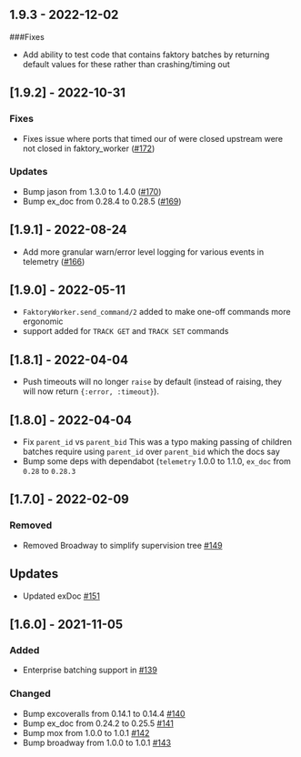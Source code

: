 ## 1.9.3 - 2022-12-02

###Fixes

- Add ability to test code that contains faktory batches by returning default values for these rather than crashing/timing out

## [1.9.2] - 2022-10-31

### Fixes

- Fixes issue where ports that timed our of were closed upstream were not closed in faktory_worker ([#172](https://github.com/opt-elixir/faktory_worker/pull/172))

### Updates

- Bump jason from 1.3.0 to 1.4.0 ([#170](https://github.com/opt-elixir/faktory_worker/pull/170))
- Bump ex_doc from 0.28.4 to 0.28.5 ([#169](https://github.com/opt-elixir/faktory_worker/pull/169))
## [1.9.1] - 2022-08-24

- Add more granular warn/error level logging for various events in telemetry ([#166](https://github.com/opt-elixir/faktory_worker/pull/166))

## [1.9.0] - 2022-05-11

- `FaktoryWorker.send_command/2` added to make one-off commands more ergonomic
- support added for `TRACK GET` and `TRACK SET` commands

## [1.8.1] - 2022-04-04

- Push timeouts will no longer `raise` by default (instead of raising, they will
  now return `{:error, :timeout}`).

## [1.8.0] - 2022-04-04
- Fix `parent_id` vs `parent_bid`
This was a typo making passing of children batches require using `parent_id` over `parent_bid` which the docs say
- Bump some deps with dependabot (`telemetry` 1.0.0 to 1.1.0, `ex_doc` from `0.28` to `0.28.3`

## [1.7.0] - 2022-02-09
### Removed

- Removed Broadway to simplify supervision tree [#149](https://github.com/opt-elixir/faktory_worker/pull/149)

## Updates

- Updated exDoc [#151](https://github.com/opt-elixir/faktory_worker/pull/151)

## [1.6.0] - 2021-11-05


### Added

- Enterprise batching support in [#139](https://github.com/opt-elixir/faktory_worker/pull/139)

### Changed

- Bump excoveralls from 0.14.1 to 0.14.4 [#140](https://github.com/opt-elixir/faktory_worker/pull/140)
- Bump ex_doc from 0.24.2 to 0.25.5 [#141](https://github.com/opt-elixir/faktory_worker/pull/141)
- Bump mox from 1.0.0 to 1.0.1 [#142](https://github.com/opt-elixir/faktory_worker/pull/142)
- Bump broadway from 1.0.0 to 1.0.1 [#143](https://github.com/opt-elixir/faktory_worker/pull/143)
